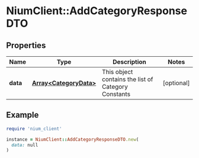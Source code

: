 # NiumClient::AddCategoryResponseDTO

## Properties

| Name | Type | Description | Notes |
| ---- | ---- | ----------- | ----- |
| **data** | [**Array&lt;CategoryData&gt;**](CategoryData.md) | This object contains the list of Category Constants | [optional] |

## Example

```ruby
require 'nium_client'

instance = NiumClient::AddCategoryResponseDTO.new(
  data: null
)
```

